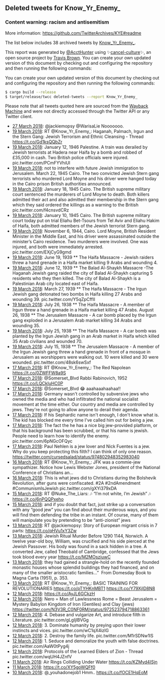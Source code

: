 ## Deleted tweets for Know_Yr_Enemy_
### Content warning: racism and antisemitism
More information: https://github.com/TwitterArchives/KYE#readme

The list below includes 38 archived tweets by
[Know_Yr_Enemy_](https://twitter.com/Know_Yr_Enemy_).



This report was generated by [@AcctHunter](https://twitter.com/accthunter) using ✨[cancel-culture](https://github.com/travisbrown/cancel-culture)✨,
an open source project by [Travis Brown](https://twitter.com/travisbrown). You can create your own
updated version of this document by checking out and configuring the repository and then running
the following commands:

You can create your own updated version of this document by checking out and configuring the
repository and then running the following commands:

```bash
$ cargo build --release
$ target/release/twcc deleted-tweets --report Know_Yr_Enemy_
```

Please note that all tweets quoted here are sourced from the
[Wayback Machine](https://web.archive.org) and were not directly accessed through the Twitter API or
any Twitter client.

* [27 March 2018](https://web.archive.org/web/20180327150604/https://twitter.com/Know_Yr_Enemy_/status/978649360652230657): @jackiemopsy @WarisaLie Nooooooo.
* [19 March 2018](https://web.archive.org/web/20180319121154/https://twitter.com/Know_Yr_Enemy_/status/975706427263258625): RT @Know_Yr_Enemy_: Haganah, Palmach, Irgun and the Stern Gang: Jewish Terrorism and Ethnic Cleansing - Thread https://t.co/Gd1ksQQbZr
* [19 March 2018](https://web.archive.org/web/20180319064328/https://twitter.com/Know_Yr_Enemy_/status/975623745149652993): January 12, 1946   Palestine. A train was derailed by Jewish terrorists at Hadera near Haifa by a bomb and robbed of £35,000 in cash. Two British police officials were injured. pic.twitter.com/PCmFYVhiUl
* [19 March 2018](https://web.archive.org/web/20180319064328/https://twitter.com/Know_Yr_Enemy_/status/975623745149652993): not to interfere with future Jewish immigration to Jerusalem.  March 22, 1945  Cairo. The two convicted Jewish Stern gang terrorists who murdered Lord Moyne and his driver were hanged today in the Cairo prison British authorities announced.
* [19 March 2018](https://web.archive.org/web/20180319064328/https://twitter.com/Know_Yr_Enemy_/status/975623745149652993): January 18, 1945   Cairo. The British supreme military court sentenced the murderers of Lord Moyne to death. Both killers admitted their act and also admitted their membership in the Stern gang which they said ordered the killings as a warning to the British pic.twitter.com/f4cnsvdCRz
* [19 March 2018](https://web.archive.org/web/20180319064328/https://twitter.com/Know_Yr_Enemy_/status/975623745149652993): January 10, 1945   Cairo. The British supreme military court today put on trial Eliahu Bet-Tsours from Tel Aviv and Eliahu Hakim of Haifa, both admitted members of the Jewish terrorist Stern gang.
* [19 March 2018](https://web.archive.org/web/20180319064328/https://twitter.com/Know_Yr_Enemy_/status/975623745149652993): November 6, 1944, Cairo. Lord Moyne, British Resident Minister in the Middle East, and his driver were assassinated outside the minister’s Cairo residence. Two murderers were involved. One was injured, and both were immediately arrested. pic.twitter.com/EXjCyG9gmd
* [19 March 2018](https://web.archive.org/web/20180319064328/https://twitter.com/Know_Yr_Enemy_/status/975623745149652993): June 19, 1939 **  The Haifa Massacre - Jewish raiders threw a hand grenade in a Haifa market killing 9 Arabs and wounding 4.
* [19 March 2018](https://web.archive.org/web/20180319064328/https://twitter.com/Know_Yr_Enemy_/status/975623745149652993): June 12, 1939 **  The Balad Al-Shaykh Massacre  -The Haganah Jewish gang raided the city of Balad Al-Shaykh capturing 5 residents who they then killed. The city of Balad Al-Shaykh is a Palestinian Arab city located east of Haifa.
* [19 March 2018](https://web.archive.org/web/20180319064328/https://twitter.com/Know_Yr_Enemy_/status/975623745149652993): March 27, 1939 **  The Haifa Massacre - The Irgun Jewish gang detonated two bombs in Haifa killing 27 Arabs and wounding 39. pic.twitter.com/Y5qZpCffII
* [19 March 2018](https://web.archive.org/web/20180319064328/https://twitter.com/Know_Yr_Enemy_/status/975623745149652993): July 26, 1938 **  The Haifa Massacre - A member of Irgun threw a hand grenade in a Haifa market killing 47 Arabs.   August 26, 1938 **  The Jerusalem Massacre - A car bomb placed by the Irgun gang exploded in a Jerusalem Arab market killing 34 Arabs and wounding 35.
* [19 March 2018](https://web.archive.org/web/20180319064328/https://twitter.com/Know_Yr_Enemy_/status/975623745149652993): July 25, 1938 **  The Haifa Massacre - A car bomb was planted by the Irgun Jewish gang in an Arab market in Haifa which killed 35 Arab civilians and wounded 70.
* [19 March 2018](https://web.archive.org/web/20180319064328/https://twitter.com/Know_Yr_Enemy_/status/975623745149652993): July 15, 1938 **  The Jerusalem Massacre - A member of the Irgun Jewish gang threw a hand grenade in front of a mosque in Jerusalem as worshippers were walking out. 10 were killed and 30 were wounded. pic.twitter.com/48sk6swSxf
* [17 March 2018](https://web.archive.org/web/20180317225123/https://twitter.com/Know_Yr_Enemy_/status/975142582752817152): RT @Know_Yr_Enemy_: The Red Napolean https://t.co/0ZWFFW8a9S
* [17 March 2018](https://web.archive.org/web/20180317120844/https://twitter.com/Know_Yr_Enemy_/status/974980854584881154): @Somerset_Blvd Rabbi Rabinovich, 1952 https://t.co/LQCkIuHC0P
* [17 March 2018](https://web.archive.org/web/20180317101658/https://twitter.com/Know_Yr_Enemy_/status/974952727590645760): @Somerset_Blvd 😂 aaahaaahaahaa!!
* [17 March 2018](https://web.archive.org/web/20180317014631/https://twitter.com/Know_Yr_Enemy_/status/974824262346387456): Germany wasn't controlled by subversive jews who owned the media and who had infiltrated the national socialist movement at the time either. Our country and media are controlled by jews. They're not going to allow anyone to derail their agenda.
* [17 March 2018](https://web.archive.org/web/20180317014631/https://twitter.com/Know_Yr_Enemy_/status/974824262346387456): If his Sephardic name isn't enough, I don't know what is. The kid has blocked me every time I've called him out for being a jew.
* [17 March 2018](https://web.archive.org/web/20180317014631/https://twitter.com/Know_Yr_Enemy_/status/974824262346387456): The fact the he has a nice big jew-provided platform, or that his background has been scrubbed, or that his name is jewish. People need to learn how to identify the enemy. pic.twitter.com/6pNGcOFQyc
* [17 March 2018](https://web.archive.org/web/20180317014631/https://twitter.com/Know_Yr_Enemy_/status/974824262346387456): Paul Nehlen is a jew lover and Nick Fuentes is a jew. Why do you keep protecting this filth? I can think of only one reason. https://twitter.com/cursedsalad/status/974802948352983040
* [16 March 2018](https://web.archive.org/web/20180316114028/https://twitter.com/Know_Yr_Enemy_/status/974611353175502848): RT @Know_Yr_Enemy_: JFK was a commie-jew sympathizer. Notice how Lewis Webster Jones, president of the National Conference of Christians an…
* [16 March 2018](https://web.archive.org/web/20180316115126/https://twitter.com/Know_Yr_Enemy_/status/974530655131324416): This is what jews did to Christians during the Bolshevik Revolution, after guns were confiscated.  #2A   #2ndAmendment   #CommunismIsJewish  pic.twitter.com/gXYi379xDA
* [15 March 2018](https://web.archive.org/web/20180315210715/https://twitter.com/Know_Yr_Enemy_/status/974391601035390976): RT @Nuke_The_Liars: 🎶 “I’m not white, I’m Jewish” 🎶 https://t.co/6nPQQPxeho
* [15 March 2018](https://web.archive.org/web/20180315101654/https://twitter.com/Know_Yr_Enemy_/status/974227935107452928): and if you doubt that fact, just strike up a conversation with any “good jew” you can find about their murderous ways, and you will find them defending the tribe in an instant. Of course, many of them will manipulate you by pretending to be “anti-zionist” jews
* [13 March 2018](https://web.archive.org/web/20180313210247/https://twitter.com/Know_Yr_Enemy_/status/973665701239181313): RT @jackiemopsy: Story of European migrant crisis in 7 parts: https://t.co/qHVu1xY3Zw
* [13 March 2018](https://web.archive.org/web/20180313065947/https://twitter.com/Know_Yr_Enemy_/status/973453553326010368): Jewish Ritual Murder Before 1290   1144, Norwich. A twelve year-old boy, William, was crucified and his side pierced at the Jewish Passover. His body was found in a sack hidden in a tree. A converted Jew, called Theobald of Cambridge, confessed that the Jews took blood every year https://t.co/M2MOsziuwC
* [13 March 2018](https://web.archive.org/web/20180313065335/https://twitter.com/Know_Yr_Enemy_/status/973451993061691392): they had gained a strangle-hold on the recently founded monastic houses whose splendid buildings they had financed, and on many of the smaller aristocratic families...”   From Domesday Book to Magna Carta (1951), p. 353.
* [13 March 2018](https://web.archive.org/web/20180313031756/https://twitter.com/Know_Yr_Enemy_/status/973397722928730112): RT @Know_Yr_Enemy_: BASIC TRAINING FOR REVOLUTIONARIES https://t.co/pTYHKnMBT1 https://t.co/Y79XjID8N8
* [12 March 2018](https://web.archive.org/web/20180312235412/https://twitter.com/Know_Yr_Enemy_/status/973346451790147586): https://t.co/AyJL6GCkzH
* [12 March 2018](https://web.archive.org/web/20180312232142/https://twitter.com/Know_Yr_Enemy_/status/973338264970190848): Nero = Man of Lawlessness Rome = Beast Jerusalem = Mystery Babylon  Kingdom of Iron (Gentiles) and Clay (jews) https://twitter.com/N3V3R_C0NF0RM/status/972523794718863361
* [12 March 2018](https://web.archive.org/web/20180312041528/https://twitter.com/Know_Yr_Enemy_/status/973046833340657664): 4. Debase and vulgarize Art, and introduce filth in Literature. pic.twitter.com/gLgIjIBVGg
* [12 March 2018](https://web.archive.org/web/20180312041528/https://twitter.com/Know_Yr_Enemy_/status/973046833340657664): 3. Dominate humanity by preying upon their lower instincts and vices. pic.twitter.com/wC1qX4izIG
* [12 March 2018](https://web.archive.org/web/20180312041528/https://twitter.com/Know_Yr_Enemy_/status/973046833340657664): 2. Destroy the family life. pic.twitter.com/M1rSDNw1lS
* [12 March 2018](https://web.archive.org/web/20180312041528/https://twitter.com/Know_Yr_Enemy_/status/973046833340657664): 1. Seduce and demoralize the youth with false doctrines. pic.twitter.com/AaW0tPyg4j
* [12 March 2018](https://web.archive.org/web/20180312041528/https://twitter.com/Know_Yr_Enemy_/status/973046833340657664): Protocols of the Learned Elders of Zion - Thread pic.twitter.com/wqUH4JZnfV
* [11 March 2018](https://web.archive.org/web/20180311104058/https://twitter.com/Know_Yr_Enemy_/status/972784440219963392): Air Rings Colliding Under Water https://t.co/KZMyd4ISjn
* [11 March 2018](https://web.archive.org/web/20180311082417/https://twitter.com/Know_Yr_Enemy_/status/972750042707693568): https://t.co/XY5goWQFf0
* [10 March 2018](https://web.archive.org/web/20180310211704/https://twitter.com/Know_Yr_Enemy_/status/972582132135710721): @_youhadonejob1 Hmm.. https://t.co/fOCE1HqEoM

